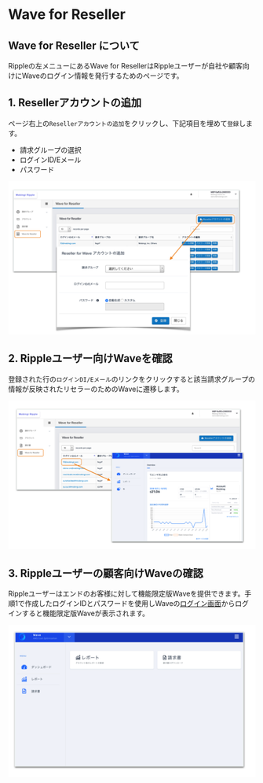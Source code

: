 # Wave for Reseller

## Wave for Reseller について

Rippleの左メニューにあるWave for ResellerはRippleユーザーが自社や顧客向けにWaveのログイン情報を発行するためのページです。

## 1. Resellerアカウントの追加  <a id="add-account"></a>

ページ右上の`Resellerアカウントの追加`をクリックし、下記項目を埋めて`登録`します。

* 請求グループの選択
* ログインID/Eメール
* パスワード

![](../../.gitbook/assets/snip20181005_21.png)

## 2. Rippleユーザー向けWaveを確認  <a id="reseller-wave"></a>

登録された行の`ログインDI/Eメール`のリンクをクリックすると該当請求グループの情報が反映されたリセラーのためのWaveに遷移します。

![](../../.gitbook/assets/snip20181005_24.png)

## 3. Rippleユーザーの顧客向けWaveの確認  <a id="limited-wave"></a>

Rippleユーザーはエンドのお客様に対して機能限定版Waveを提供できます。手順1で作成したログインIDとパスワードを使用しWaveの[ログイン画面](https://app.mobingi.com/wave/login)からログインすると機能限定版Waveが表示されます。

![](../../.gitbook/assets/snip20181005_26.png)

